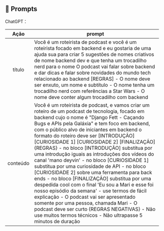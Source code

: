 ## 🧠 Prompts


ChatGPT：

|   Ação   | prompt                                                                                                                                                                                                                                                                         |
| :------: | ------------------------------------------------------------------------------------------------------------------------------------------------------------------------------------------------------------------------------------------------------------------------------ |
|  título  | Você é um roteirista de podcast e você é um roteirista focado em backend e eu gostaria de uma ajuda sua para criar 5 sugestões de nomes criativos de nome backend dev e que tenha um trocadilho nerd para o nome O podcast vai falar sobre backend e dar dicas e falar sobre novidades do mundo tech relacionado ao backend [REGRAS] - O nome deve ser enxuto, um nome e subtítulo - O nome tenha um trocadilho nerd com referências a Star Wars - O nome deve conter algum trocadilho com backend                                             |
| conteúdo | Você é um roteirista de podcast, e vamos criar um roteiro de um podcast de tecnologia, focado em backend cujo o nome é "Django Fett - Caçando Bugs e APIs pela Galáxia" e tem foco em backend, com o público alvo de iniciantes em backend o formato do roteiro deve ser [INTRODUÇÃO] [CURIOSIDADE 1] [CURIOSIDADE 2] [FINALIZAÇÃO] {REGRAS} - no bloco [INTRODUÇÃO] substitua por uma introdução iguais as introduções dos vídeos do canal 'mano deyvin' - no bloco [CURIOSIDADE 1] substitua por uma curiosidade de API - no bloco [CURIOSIDADE 2] sobre uma ferramenta para back ends - no bloco [FINALIZAÇÃO] substitua por uma despedida cool com o final 'Eu sou a Mari e esse foi nosso episódio da semana' - use termos de fácil explicação - O podcast vai ser apresentado somente por uma pessoa, chamada Mari - O podcast deve ser curto {REGRAS NEGATIVAS} - Não use muitos termos técnicos - Não ultrapasse 5 minutos de duração|


